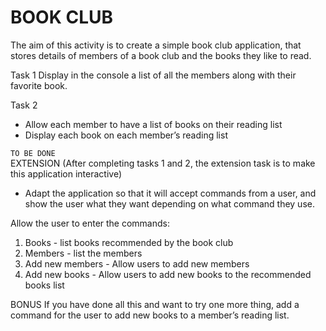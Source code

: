 
# BOOK CLUB
The aim of this activity is to create a simple book club application, 
that stores details of members of a book club and the books they like to read.

Task 1
Display in the console a list of all the members along with their favorite book.

Task 2
- Allow each member to have a list of books on their reading list 
- Display each book on each member’s reading list

` TO BE DONE `      
EXTENSION (After completing tasks 1 and 2, the extension task is to make this application interactive) 

- Adapt the application so that it will accept commands from a user, and show the user what they want depending on what command they use. 

Allow the user to enter the commands: 
1) Books - list books recommended by the book club
2) Members - list the members
3) Add new members - Allow users to add new members
4) Add new books -  Allow users to add new books to the recommended books list

BONUS If you have done all this and want to try one more thing, add a command for the user to add new books to a member’s reading list.